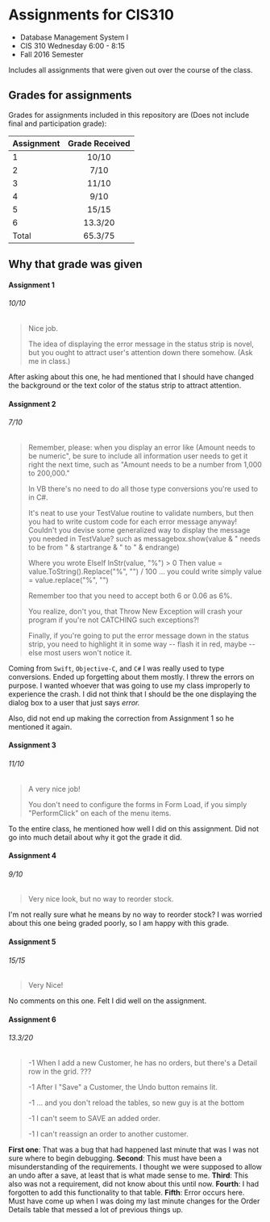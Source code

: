 # Assignments for CIS310
* Database Management System I
* CIS 310 Wednesday 6:00 - 8:15
* Fall 2016 Semester

Includes all assignments that were given out over the course of the class.

## Grades for assignments
Grades for assignments included in this repository are (Does not include final and participation grade):

| Assignment    | Grade Received       |
| ------------- |:--------------------:|
| 1             | 10/10                |
| 2             | 7/10                 |
| 3             | 11/10                |
| 4             | 9/10                 |
| 5             | 15/15                |
| 6             | 13.3/20              |
| Total         | 65.3/75              |

## Why that grade was given
#### Assignment 1
###### 10/10
>Nice job.
>
>The idea of displaying the error message in the status strip is novel, but you ought to attract user's attention down there somehow.  (Ask me in class.)

After asking about this one, he had mentioned that I should have changed the background or the text color of the status strip to attract attention.

#### Assignment 2
###### 7/10
>Remember, please: when you display an error like (Amount needs to be numeric", be sure to include all information user needs to get it right the next time, such as "Amount needs to be a number from 1,000 to 200,000."
>
>In VB there's no need to do all those type conversions you're used to in C#.
>
>It's neat to use your TestValue routine to validate numbers, but then you had to write custom code for each error message anyway!  Couldn't you devise some generalized way to display the message you needed in TestValue?  such as messagebox.show(value & " needs to be from " & startrange & " to " & endrange)
>
>Where you wrote ElseIf InStr(value, "%") > 0 Then  value = value.ToString().Replace("%", "") / 100 ... you could write simply value = value.replace("%", "")
>
>Remember too that you need to accept both 6 or 0.06 as 6%.
>
>You realize, don't you, that Throw New Exception will crash your program if you're not CATCHING such exceptions?!
>
>Finally, if you're going to put the error message down in the status strip, you need to highlight it in some way -- flash it in red, maybe -- else most users won't notice it.

Coming from ```Swift```, ```Objective-C```, and ```C#``` I was really used to type conversions. Ended up forgetting about them mostly. I threw the errors on purpose. I wanted whoever that was going to use my class improperly to experience the crash. I did not think that I should be the one displaying the dialog box to a user that just says *error.*

Also, did not end up making the correction from Assignment 1 so he mentioned it again.

#### Assignment 3
###### 11/10
> A very nice job!
>
> You don't need to configure the forms in Form Load, if you simply "PerformClick" on each of the menu items.

To the entire class, he mentioned how well I did on this assignment. Did not go into much detail about why it got the grade it did.

#### Assignment 4
###### 9/10
> Very nice look, but no way to reorder stock.

I'm not really sure what he means by no way to reorder stock? I was worried about this one being graded poorly, so I am happy with this grade.

#### Assignment 5
###### 15/15
> Very Nice!

No comments on this one. Felt I did well on the assignment.

#### Assignment 6
###### 13.3/20
>-1 When I add a new Customer, he has no orders, but there's a Detail row in the grid. ???
>
>-1 After I "Save" a Customer, the Undo button remains lit.
>
>-1 ... and you don't reload the tables, so new guy is at the bottom
>
>-1 I can't seem to SAVE an added order.
>
>-1 I can't reassign an order to another customer.

**First one**: That was a bug that had happened last minute that was I was not sure where to begin debugging. **Second**: This must have been a misunderstanding of the requirements. I thought we were supposed to allow an undo after a save, at least that is what made sense to me. **Third**: This also was not a requirement, did not know about this until now. **Fourth**: I had forgotten to add this functionality to that table. **Fifth**: Error occurs here. Must have come up when I was doing my last minute changes for the Order Details table that messed a lot of previous things up.
